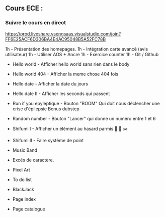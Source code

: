 ## Cours ECE : 


### Suivre le cours en direct 
https://prod.liveshare.vsengsaas.visualstudio.com/join?FF6E25ACF6D306BA4E4AC95048B5A52FC78B

1h - Présentation des homepages.
1h - Intégration carte avancé (avis utilisateur)
1h - Utiliser AOS + Ancre
1h - Exercice counter 
1h - Git / Github
 - Hello world - Afficher hello world sans rien dans le body
 - Hello world 404 - Afficher la meme chose 404 fois
 - Hello date - Afficher la date du jours  
 - Hello date II - Afficher les seconds qui passent
 - Run if you epyleptique - Bouton "BOOM" Qui doit nous déclencher une crise d'épilepsie Bonus dubstep
 
 - Random number - Bouton "Lancer" qui donne un numéro entre 1 et 6 
 - Shifumi I - Afficher un élément au hasard parmis 🗿 🧻 ✂️
 - Shifumi II - Faire système de point



 - Music Band 
 - Excès de caractère.
 - Pixel Art
 - To do list
 - BlackJack

 - Page index 
 - Page catalogue


